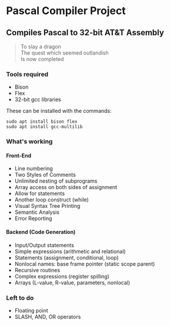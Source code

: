 # Pascal Compiler Project

## Compiles Pascal to 32-bit AT&T Assembly
> To slay a dragon <br>
> The quest which seemed outlandish <br>
> Is now completed

### Tools required
* Bison
* Flex
* 32-bit gcc libraries

These can be installed with the commands:

```
sudo apt install bison flex
sudo apt install gcc-multilib
```

### What's working

#### Front-End
* Line numbering
* Two Styles of Comments
* Unlimited nesting of subprograms
* Array access on both sides of assignment
* Allow for statements
* Another loop construct (while)
* Visual Syntax Tree Printing
* Semantic Analysis
* Error Reporting

#### Backend (Code Generation)

* Input/Output statements
* Simple expressions (arithmetic and relational)
* Statements (assignment, conditional, loop)
* Nonlocal names: base frame pointer (static scope parent)
* Recursive routines
* Complex expressions (register spilling)
* Arrays (L-value, R-value, parameters, nonlocal)


### Left to do
* Floating point
* SLASH, AND, OR operators
